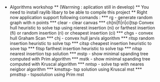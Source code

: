 * Algorithms workshop 
** (Warrning : aplication still in develop)
** You need to install raylib libary to be able to compile this project
** Right now application support following comands :
***	rg <n> - generate random graph with n points
***	clear - clear canvas
***	ch[ni|fi|ri|ci]tsp Convex hull heuristic to solve tsp using nierest insertion (ni) or farthest insertion (fi) or random insertion (ri) or cheapest insertion (ci)
***	chgs - convex hull Graham Scan
***	chj - convex hull jarvis algorithm
***	ritsp random insertion heuristic to solve tsp
***	citsp cheapest insertion heuristic to sove tsp
***	fitsp farthest insertion heuristic to solve tsp
***	nitsp nearest insertion tsp solution
***	mstp - show minimal spanding tree computed with Prim algorithm
***	mstk - show minimal spanding tree computed with Kruscal algorithm
***	nntsp - solve tsp with neares neigbor algorithm
***	kmsttsp- tsp solution using Kruscal mst
***	pmsttsp - tspsolution using Prim mst

